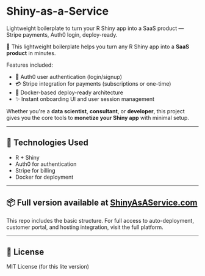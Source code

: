 # Shiny-as-a-Service
Lightweight boilerplate to turn your R Shiny app into a SaaS product — Stripe payments, Auth0 login, deploy-ready.

🚀 This lightweight boilerplate helps you turn any R Shiny app into a **SaaS product** in minutes.

Features included:
- 🔐 Auth0 user authentication (login/signup)
- 💳 Stripe integration for payments (subscriptions or one-time)
- 🐳 Docker-based deploy-ready architecture
- ✨ Instant onboarding UI and user session management

Whether you're a **data scientist**, **consultant**, or **developer**, this project gives you the core tools to **monetize your Shiny app** with minimal setup.

---

## 🔧 Technologies Used
- R + Shiny
- Auth0 for authentication
- Stripe for billing
- Docker for deployment

---

## 📦 Full version available at [ShinyAsAService.com](https://www.shinyasaservice.com)

This repo includes the basic structure. For full access to auto-deployment, customer portal, and hosting integration, visit the full platform.

---

## 📜 License
MIT License (for this lite version)
